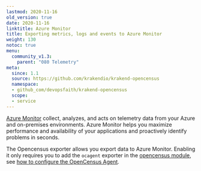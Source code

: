 ```yaml
---
lastmod: 2020-11-16
old_version: true
date: 2020-11-16
linktitle: Azure Monitor
title: Exporting metrics, logs and events to Azure Monitor
weight: 130
notoc: true
menu:
  community_v1.3:
    parent: "080 Telemetry"
meta:
  since: 1.1
  source: https://github.com/krakendio/krakend-opencensus
  namespace:
  - github_com/devopsfaith/krakend-opencensus
  scope:
  - service
---
```


[Azure Monitor](https://azure.microsoft.com/en-us/services/monitor/) collect, analyzes, and acts on telemetry data from your Azure and on-premises environments. Azure Monitor helps you maximize performance and availability of your applications and proactively identify problems in seconds.

The Opencensus exporter allows you export data to Azure Monitor. Enabling it only requires you to add the `ocagent` exporter in the [opencensus module](/docs/v1.3/telemetry/opencensus/), see [how to configure the OpenCensus Agent](/docs/v1.3/telemetry/ocagent/).
